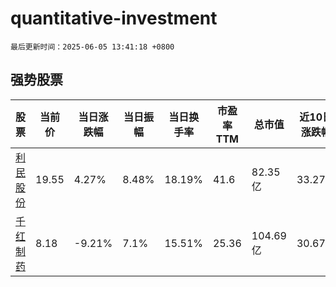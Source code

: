 # quantitative-investment

`最后更新时间：2025-06-05 13:41:18 +0800`

## 强势股票

|股票|当前价|当日涨跌幅|当日振幅|当日换手率|市盈率TTM|总市值|近10日涨跌幅|
|----|----|----|----|----|----|----|----|
|[利民股份](https://xueqiu.com/S/SZ002734)|19.55|4.27%|8.48%|18.19%|41.6|82.35亿|33.27%|
|[千红制药](https://xueqiu.com/S/SZ002550)|8.18|-9.21%|7.1%|15.51%|25.36|104.69亿|30.67%|
